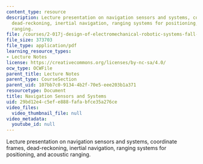 ```yaml
---
content_type: resource
description: Lecture presentation on navigation sensors and systems, coordinate frames,
  dead-reckoning, inertial navigation, ranging systems for positioning, and acoustic
  ranging.
file: /courses/2-017j-design-of-electromechanical-robotic-systems-fall-2009/29bd12e4c5efe888fafabfce35a276ce_MIT2_017JF09_navigation.pdf
file_size: 373703
file_type: application/pdf
learning_resource_types:
- Lecture Notes
license: https://creativecommons.org/licenses/by-nc-sa/4.0/
ocw_type: OCWFile
parent_title: Lecture Notes
parent_type: CourseSection
parent_uid: 107bb7c0-9134-4b2f-70e5-eee203b1a371
resourcetype: Document
title: Navigation Sensors and Systems
uid: 29bd12e4-c5ef-e888-fafa-bfce35a276ce
video_files:
  video_thumbnail_file: null
video_metadata:
  youtube_id: null
---
```

Lecture presentation on navigation sensors and systems, coordinate frames, dead-reckoning, inertial navigation, ranging systems for positioning, and acoustic ranging.